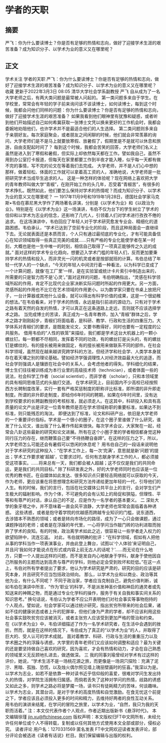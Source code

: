 # 学者的天职

## 摘要

严飞：你为什么要读博士？你是否有足够的热情和志向，做好了迎接学术生涯的艰苦准备？成为知识分子、以学术为业的意义又在哪里呢？

## 正文

学术关注
学者的天职
严飞：你为什么要读博士？你是否有足够的热情和志向，做好了迎接学术生涯的艰苦准备？成为知识分子、以学术为业的意义又在哪里呢？
收藏
更新于2022年3月3日 08:05 清华大学社会学系副教授 严飞
自从成为了一名大学老师之后，有两大类问题是最常被人问起的。
第一类问题多来自于学生。在学校里，常常会有年轻的学子前来询问该不该读博士，如何读博士，每到这个时候，我都会问他们同样的问题：你为什么要读博士？你是否有足够的热情和志向，做好了迎接学术生涯的艰苦准备？
如果我看到他们眼神里有犹豫和疑惑，或者听到他们开始描述自己如何希冀获取一张博士文凭以换来更好的工作机会时，我都会委婉地劝阻他们，也许学术并不是最适合他们的人生选择。
第二类问题则多来自于亲朋好友。每次家庭聚会，或者朋友之间闲聊的时候，他们就会非常羡慕的询问，大学老师们是不是马上就要放寒假、放暑假了，假期里是不是就可以休息和旅游，自由支配起时间了？
每到这个时候，我都会苦笑的回答，大学老师们名义上虽然是进入到了寒假和暑假，但实际上却依然每天都在工作。譬如我自己，虽然不用到办公室打卡报道，但每天在家里都要工作到半夜才能入睡，似乎每一天都有做不完的事情，写不完的论文在等着我们去完成。
大学老师，并不是人们心中想的那样，做着轻松、体面的工作就可以拿着高工资的人，准确地说，大学老师是一批把研究学术当成毕生追求的人。
这是一种怎样的体验呢？现在网络上喜欢把大学的青年教师叫做大学“青椒”，在刚开始工作的头几年，忍受着“青椒苦”，有很多的学术挣扎。既然如此，他们要怎么保持对学术的热情呢？而成为知识分子、以学术为业的意义又在哪里呢？
一
1917年11月9号和1919年1月28日，德国社会学家马克斯•韦伯在慕尼黑大学作了两场著名讲演，分别是《以学术为业》和《以政治为业》。特别是在《以学术为业》这一场演讲，韦伯不仅为台下的学生树立了学术的信仰和以学术为志业的信念，还影响了几代人，引领着人们对学术进行孜孜不倦的追求。
在这场演讲中，韦伯回应了年轻人对于学术研究愈发专业会、精细化的道路困惑。韦伯承认，“学术已达到了空前专业化的阶段，而且这种局面会一直继续下去。无论就表面还是本质而言，个人只有通过最彻底的专业化，才有可能具备信心在知识领域取得一些真正完美的成就……只有严格的专业化能使学者在某一时刻，大概也是他一生中唯一的时刻，相信自己取得了一项真正能够传之久远的成就。”
面对这样的学术专业化趋向，想要迈入学术门槛的年轻人们，反而更加要秉持学术的热情和投入，而非灵光一闪的机灵或者是按部就班的计算。韦伯总结了年轻一代学人的一个缺点，“今天的年轻人中间流行着一种看法，以为科学已变成了一个计算问题，就像‘在工厂里’一样，是在实验室或统计卡片索引中制造出来的，所需要的只是智力而不是‘心灵’。”面对这样的问题，韦伯明确指出，“灵感在科学领域所起的作用，肯定不比现代企业家决断实际问题时所起的作用更大。另一方面，灵感所起的作用也不比它在艺术领域的作用更小。以为数学家只要在书桌上放把尺子，一台计算器或其他什么设备，就可以得出有科学价值的成果，这是一个很幼稚的想法。”在韦伯看来，对于学术的热情，永远是指引前进的源动力。只有对于学术之路有着天然的自发的热情，才可以真正在这条道路上走远，否则就不应该选择学术之路。
当完成博士的苦读，真正成为一名青年教师，加入“青椒”群体之后，学术之路才刚刚起步，青椒们将面临着，是科研、教学、行政和生活的四重压力。大学体系对青椒们的要求，是既能发论文，又要书教得好，同时也要有一定程度的公共服务。
借用韦伯的“人性的铁笼”来描绘，我们都是学术这台大机器上的一颗小螺丝钉。每一颗都不尽相同，发挥着不同的功效，有的螺丝钉是尖头的，有的螺丝钉是螺纹的，有的擅长被用来做固定，有的擅长被用来做联系不同的部件。在社会科学领域，虽然现在越来越讲究跨学科的方法，但经济学和社会学、人类学本身就存在着天壤之别的理论基础。譬如经济学强调理性人对经济效益最大化的追逐，而社会学则强调人是镶嵌在社会中的关系人，会考虑他者的得失。学科细化的结果，博士生们往往被训练成为本行业里的高级技术师（technician），或者体面一些的说法，社会科学工作者（social scientist），而非学者（scholar），只和本领域里的具有相同思维范式的头脑打交道。
在学术研究上，目前国内不少高校已经按照西方长聘制度改革，实行一套有严格奖惩制度的职称评比标准，即所谓的非升即走制度。所谓的非升即走制度，即给你6年时间的聘期，如果在6年时间里，没有达到学校要求的长聘副教授的考核标准，就必须走人。在这其中，科研投入和具有高质量的论文产出是评定一位青年教师是否在学术领域称职的重要标准，如果达不到标准，则只能残忍的淘汰。
即便达到了标准，论文和科研产出，依旧是大学老师的一个重要评价指标。学术是一个很小的圈子，在这个圈子里谁做了什么研究，谁发了什么论文，谁出版了什么著作传起来很快。每次学术会议，大家聚在一起，经常会八卦这些最新的研究和论文进展。所有在这个小圈子里的学者相信都身觉这种同行压力的存在，继而鞭策自己要“不待扬鞭自奋蹄”。在这样的压力之下，所以，大学老师怎么可能还会有暑假可以悠闲的休息呢？
用韦伯自己的一段话来说明他对于学术研究的这种投入：“在学术工作上，每一次‘完满’，意思就是新‘问题’的提出；学术工作要求被‘超越’，它要求过时。任何有志献身学术工作的人，都必须接受这项事实。……将来总有一天，我们都会被人超越；这不仅仅是我们的共同命运，更是我们的共同目标。”
除了科研发表之外，好的大学老师同时也应该是一位优秀的教书匠。在自媒体如此发达、很多知识点只要轻击网络就可以获取的今天，作为老师，更应该重在将思想理念和研究方法传递给更加年轻的一代，引导他们的人生。有的时候，我们的言行，包括在社交媒体公共平台上的言行，会对学生们产生极大的辐射影响。作为个体，不可避免的会有认知上的局促和狭隘，但理性、平等和有尊严的对话，承认自己的不足，应是作为一名学者的基本要义。
二
深处大学的象牙塔之中，并不意味着一直会风平浪静，大学老师也常常会面临着各种诱惑。
这些诱惑，或者是抱守着学院的优越感而跨越专业知识的门槛，说东道西，去涉猎本不熟悉的领域；或者是转向市场化的路径，成为了一心只会做课题，通过课题挣钱的老师；或者是在浮躁的年代里，一心将学问当作敲门砖的功利进取而抛弃了学术的良知。有的时候，政治离学术如此之近，很容易让一些学者走入权力的欲望陷阱中，流连忘返。
对此，韦伯就明确的批评：“在科学领域，假如有人把他从事的学科当作一项表演事业，并由此登上舞台，试图以‘个人体验’来证明自己，并且问‘我如何才能说点在形式或内容上前无古人的话呢？’……而无论在什么地方，只要一个人提出这样的问题，而不是发自内心地献身于学科，献身于使他因自己所服务的主题而达到高贵与尊严的学科，则他必定会受到败坏和贬低。”在这一点上，韦伯对所有学者提出了要求，他认为学术研究是严肃的，研究的目的应该是研究本身，并且研究不应当包括政治倾向。
那么，以学术为业和以商业、政治等其他为业，有什么不同呢？
不同于政治家，学者应当克制自己，避免价值判断，诚如韦伯在演讲中所言，“作为‘职业’的科学，不是派发神圣价值和神启的通灵者或先知送来的神赐之物，而是通过专业化学科的操作，服务于有关自我和事实间关系的知识思考。”
换句话说，韦伯认为学者不应公开表明他们对社会事实等事物抱持的个人观点。譬如说，社会学家可以通过统计研究，指出贫穷所带来的社会后果，诸如不佳的健康状态或者上升的犯罪率，但他们身为严肃的学者，却不应该利用这些社会事实鼓吹贫穷应该被消灭，或者主张穷人应该受到更加严格的管治和约束。
在《以学术为业》中，韦伯详细描述了作为一名学术研究者，在生活中会遇到的挫折。然而，就是在这样的情况下，韦伯成为了真正的“以学术为业”的人，并取得了巨大的、受人认可的学术成就。
面对着教学、科研、行政与生活的重重压力以及学术圈之外的浮躁与诱惑，大学里的青年老师们又应该如何调整和适应？最为关键的还是要坚持做自己喜欢的研究，因为喜欢，才会有热情和动力，才会在自己熟悉的领域里义无反顾地扎进去，做透做深。
三
我的同事刘瑜曾经对学术有过这样的评价，她说，“学术生活不是一场桃花源之旅，而更像是一场洞穴探险：充满了泥泞、黑暗、孤独、恐慌，以及烛火偶尔照见墙上瑰丽壁画时的狂喜。”我深以为是。
以学术为志业，如若不是依靠一种对读书近乎信仰般的喜爱，很难对学问生发出持久的热情，对学院生活拥有归属感。而倘若丢失了这种对学问的热情，歧路的诱惑又如此之多，则学术之路必将是梦魇一场，读书只有徒耗精力的苦味，何谈趣味。
以学术为志业，其潜台词，是对于学术的高度热情和自觉激励。在食无忧这个前提之下，学者应该且必须投入更多的时间和精力，去维持好两者的良性互动关系。
用韦伯的演讲来结尾，在学问的冒险之旅里，以学术为业，“自然，我只为我的天职而活着。”
注：本文仅代表作者个人观点，作者近期出版新书《悬浮时代》。
本文编辑徐瑾 jin.xu@ftchinese.com
版权声明：本文版权归FT中文网所有，未经允许任何单位或个人不得转载，复制或以任何其他方式使用本文全部或部分，侵权必究。
读者评论
用户名：1270331569 匿名发表
FT中文网欢迎读者发表评论，部分评论会被选进《读者有话说》栏目。我们保留编辑与出版的权利。